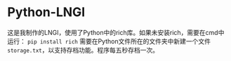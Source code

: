 # Python-LNGI
这是我制作的LNGI，使用了Python中的rich库。如果未安装rich，需要在cmd中运行：
`pip install rich`
需要在Python文件所在的文件夹中新建一个文件`storage.txt`，以支持存档功能。程序每五秒存档一次。
